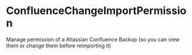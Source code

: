 # ConfluenceChangeImportPermission
Manage permission of a Atlassian Confluence Backup (so you can view them or change them before reimporting it)
